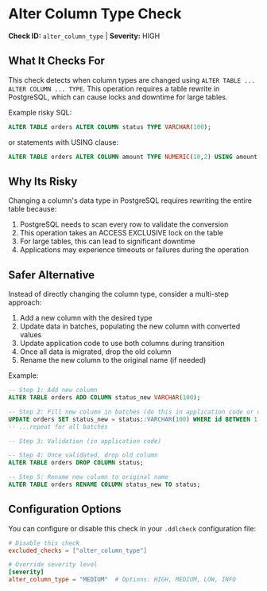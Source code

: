 # Alter Column Type Check

**Check ID:** `alter_column_type` | **Severity:** HIGH

## What It Checks For

This check detects when column types are changed using `ALTER TABLE ... ALTER COLUMN ... TYPE`. This operation requires a table rewrite in PostgreSQL, which can cause locks and downtime for large tables.

Example risky SQL:

```sql
ALTER TABLE orders ALTER COLUMN status TYPE VARCHAR(100);
```

or statements with USING clause:

```sql
ALTER TABLE orders ALTER COLUMN amount TYPE NUMERIC(10,2) USING amount::NUMERIC(10,2);
```

## Why Its Risky

Changing a column's data type in PostgreSQL requires rewriting the entire table because:

1. PostgreSQL needs to scan every row to validate the conversion
2. This operation takes an ACCESS EXCLUSIVE lock on the table
3. For large tables, this can lead to significant downtime
4. Applications may experience timeouts or failures during the operation

## Safer Alternative

Instead of directly changing the column type, consider a multi-step approach:

1. Add a new column with the desired type
2. Update data in batches, populating the new column with converted values
3. Update application code to use both columns during transition
4. Once all data is migrated, drop the old column
5. Rename the new column to the original name (if needed)

Example:

```sql
-- Step 1: Add new column
ALTER TABLE orders ADD COLUMN status_new VARCHAR(100);

-- Step 2: Fill new column in batches (do this in application code or using a cursor)
UPDATE orders SET status_new = status::VARCHAR(100) WHERE id BETWEEN 1 AND 10000;
-- ...repeat for all batches

-- Step 3: Validation (in application code)

-- Step 4: Once validated, drop old column
ALTER TABLE orders DROP COLUMN status;

-- Step 5: Rename new column to original name
ALTER TABLE orders RENAME COLUMN status_new TO status;
```

## Configuration Options

You can configure or disable this check in your `.ddlcheck` configuration file:

```toml
# Disable this check
excluded_checks = ["alter_column_type"]

# Override severity level
[severity]
alter_column_type = "MEDIUM"  # Options: HIGH, MEDIUM, LOW, INFO
``` 
